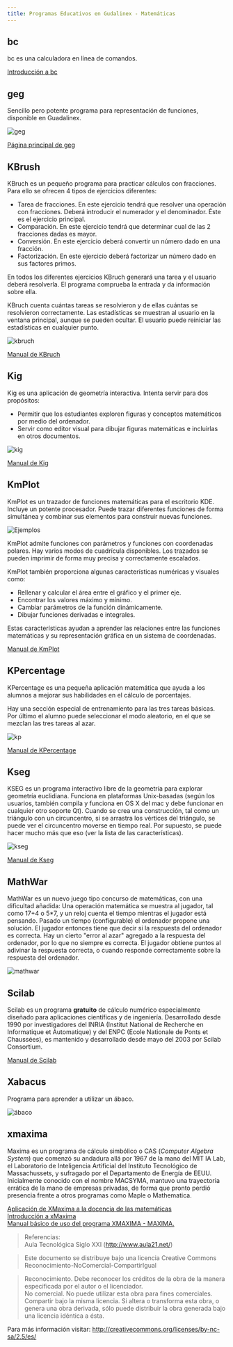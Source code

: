 ```yaml
---
title: Programas Educativos en Gudalinex - Matemáticas
---
```


## bc

bc es una calculadora en línea de comandos.  
  
[Introducción a bc](http://bulma.net/body.phtml?nIdNoticia=2045)  
  
## geg

Sencillo pero potente programa para representación de funciones, disponible en Guadalinex.  
  
![geg](../img/geg.gif "geg")  
  
[Página principal de geg](http://www.infolaunch.com/%7Edaveb/)  
  
## KBrush

KBruch es un pequeño programa para practicar cálculos con fracciones. Para ello se ofrecen 4 tipos de ejercicios diferentes:

* Tarea de fracciones. En este ejercicio tendrá que resolver una operación con fracciones. Deberá introducir el numerador y el denominador. Éste es el ejercicio principal.
* Comparación. En este ejercicio tendrá que determinar cual de las 2 fracciones dadas es mayor.
* Conversión. En este ejercicio deberá convertir un número dado en una fracción.
* Factorización. En este ejercicio deberá factorizar un número dado en sus factores primos.
  
En todos los diferentes ejercicios KBruch generará una tarea y el usuario deberá resolverla. El programa comprueba la entrada y da información sobre ella.

KBruch cuenta cuántas tareas se resolvieron y de ellas cuántas se resolvieron correctamente. Las estadísticas se muestran al usuario en la ventana principal, aunque se pueden ocultar. El usuario puede reiniciar las estadísticas en cualquier punto.

![kbruch](../img/kbruch.png "kbruch")  
  
[Manual de KBruch](http://docs.kde.org/stable/es/kdeedu/kbruch/index.html)  

## Kig

Kig es una aplicación de geometría interactiva. Intenta servir para dos propósitos:

* Permitir que los estudiantes exploren figuras y conceptos matemáticos por medio del ordenador.
* Servir como editor visual para dibujar figuras matemáticas e incluirlas en otros documentos.

![kig](../img/kig.png "kig")
  
[Manual de Kig](http://docs.kde.org/stable/es/kdeedu/kig/index.html)  
  
## KmPlot

KmPlot es un trazador de funciones matemáticas para el escritorio KDE. Incluye un potente procesador. Puede trazar diferentes funciones de forma simultánea y combinar sus elementos para construir nuevas funciones.

![Ejemplos](http://docs.kde.org/stable/es/kdeedu/kmplot/threeplots.png)

KmPlot admite funciones con parámetros y funciones con coordenadas polares. Hay varios modos de cuadrícula disponibles. Los trazados se pueden imprimir de forma muy precisa y correctamente escalados.

KmPlot también proporciona algunas características numéricas y visuales como:

* Rellenar y calcular el área entre el gráfico y el primer eje.
* Encontrar los valores máximo y mínimo.
* Cambiar parámetros de la función dinámicamente.
* Dibujar funciones derivadas e integrales.

Estas características ayudan a aprender las relaciones entre las funciones matemáticas y su representación gráfica en un sistema de coordenadas.

[Manual de KmPlot](http://docs.kde.org/stable/es/kdeedu/kmplot/index.html)  
  
## KPercentage

KPercentage es una pequeña aplicación matemática que ayuda a los alumnos a mejorar sus habilidades en el cálculo de porcentajes.

Hay una sección especial de entrenamiento para las tres tareas básicas. Por último el alumno puede seleccionar el modo aleatorio, en el que se mezclan las tres tareas al azar.

![kp](../img/kp.png "kp")  

[Manual de KPercentage](http://docs.kde.org/stable/es/kdeedu/kpercentage/index.html)

## Kseg

KSEG es un programa interactivo libre de la geometría para explorar geometría euclidiana. Funciona en plataformas Unix-basadas (según los usuarios, también compila y funciona en OS X del mac y debe funcionar en cualquier otro soporte Qt). Cuando se crea una construcción, tal como un triángulo con un circuncentro, si se arrastra los vértices del triángulo, se puede ver el circuncentro moverse en tiempo real. Por supuesto, se puede hacer mucho más que eso (ver la lista de las características).  
  
![kseg](../img/kseg.png "kseg")  

  
[Manual de Kseg](http://matematicas.uis.edu.co/%7Ebelky/TRABAJO%20FINAL%20INFORMATICA%20EDUCATIVA.pdf)  
  
## MathWar

MathWar es un nuevo juego tipo concurso de matemáticas, con una dificultad añadida: Una operación matemática se muestra al jugador, tal como 17+4 o 5*7, y un reloj cuenta el tiempo mientras el jugador está pensando. Pasado un tiempo (configurable) el ordenador propone una solución. El jugador entonces tiene que decir si la respuesta del ordenador es correcta. Hay un cierto "error al azar" agregado a la respuesta del ordenador, por lo que no siempre es correcta. El jugador obtiene puntos al adivinar la respuesta correcta, o cuando responde correctamente sobre la respuesta del ordenador.  
  
![mathwar](../img/mathwar1.jpg "mathwar")  
  
## Scilab

Scilab es un programa **gratuito** de cálculo numérico especialmente diseñado para aplicaciones científicas y de ingeniería. Desarrollado desde 1990 por investigadores del INRIA (Institut National de Recherche en Informatique et Automatique) y del ENPC (Ecole Nationale de Ponts et Chaussées), es mantenido y desarrollado desde mayo del 2003 por  Scilab Consortium.  
  
[Manual de Scilab](ftp://ftp.inria.fr/INRIA/Scilab/contrib/SCISPANISH/Intro_Spanish.pdf)  
  
## Xabacus

Programa para aprender a utilizar un ábaco.

![ábaco](../img/xabacus.png "ábaco")  

## xmaxima

Maxima es un programa de cálculo simbólico o CAS (_Computer Algebra System_) que comenzó su andadura allá por 1967 de la mano del MIT IA Lab, el Laboratorio de Inteligencia Artificial del Instituto Tecnológico de Massachussets, y sufragado por el Departamento de Energía de EEUU. Inicialmente conocido con el nombre MACSYMA, mantuvo una trayectoria errática de la mano de empresas privadas, de forma que pronto perdió presencia frente a otros programas como Maple o Mathematica.

[Aplicación de XMaxima a la docencia de las matemáticas](http://portal.jornadespl.org/biblioteca/iii-jornades/ponencies/390917-14-05-2004.pdf/download)  
[Introducción a xMaxima](http://www.guadalinex.org/modules/mydownloads/visit.php?cid=4&lid=100)  
[Manual básico de uso del programa XMAXIMA - MAXIMA.](http://www.ieslacucarela.com/PaginaIES/dptos/Matematicas/manualxmaxima.htm)

  
> Referencias:  
> Aula Tecnológica Siglo XXI (http://www.aula21.net/)  
  
> Este documento se distribuye bajo una licencia Creative Commons Reconocimiento-NoComercial-CompartirIgual  
  
> Reconocimiento. Debe reconocer los créditos de la obra de la manera especificada por el autor o el licenciador.  
> No comercial. No puede utilizar esta obra para fines comerciales.  
> Compartir bajo la misma licencia. Si altera o transforma esta obra, o genera una obra derivada, sólo puede distribuir la obra generada bajo una licencia idéntica a ésta.  
  
  
Para más información visitar: http://creativecommons.org/licenses/by-nc-sa/2.5/es/
